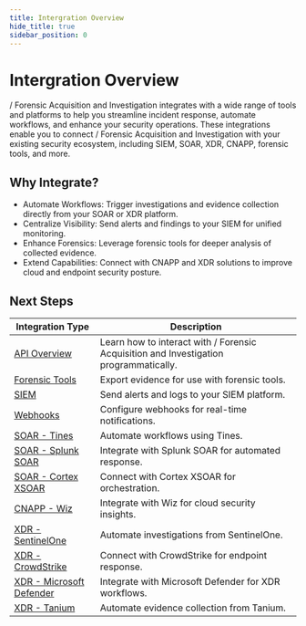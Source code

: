 ```yaml
---
title: Intergration Overview
hide_title: true
sidebar_position: 0
---
```


# Intergration Overview

/ Forensic Acquisition and Investigation integrates with a wide range of tools and platforms to help you streamline incident response, automate workflows, and enhance your security operations. These integrations enable you to connect / Forensic Acquisition and Investigation with your existing security ecosystem, including SIEM, SOAR, XDR, CNAPP, forensic tools, and more.

## Why Integrate?

- Automate Workflows: Trigger investigations and evidence collection directly from your SOAR or XDR platform.
- Centralize Visibility: Send alerts and findings to your SIEM for unified monitoring.
- Enhance Forensics: Leverage forensic tools for deeper analysis of collected evidence.
- Extend Capabilities: Connect with CNAPP and XDR solutions to improve cloud and endpoint security posture.

## Next Steps

| Integration Type | Description | 
|-------------------|-------------|
| [API Overview](https://docs.cadosecurity.com/cado/integrations/api-overview) | Learn how to interact with / Forensic Acquisition and Investigation programmatically. |
| [Forensic Tools](https://docs.cadosecurity.com/cado/integrations/forensic-tools) | Export evidence for use with forensic tools. |
| [SIEM](https://docs.cadosecurity.com/cado/integrations/siem) | Send alerts and logs to your SIEM platform. |
| [Webhooks](https://docs.cadosecurity.com/cado/integrations/webhooks) | Configure webhooks for real-time notifications. |
| [SOAR - Tines](https://docs.cadosecurity.com/cado/integrations/soar/tines) | Automate workflows using Tines. |
| [SOAR - Splunk SOAR](https://docs.cadosecurity.com/cado/integrations/soar/splunk-soar) | Integrate with Splunk SOAR for automated response. |
| [SOAR - Cortex XSOAR](https://docs.cadosecurity.com/cado/integrations/soar/cortex-xsoar) | Connect with Cortex XSOAR for orchestration. |
| [CNAPP - Wiz](https://docs.cadosecurity.com/cado/integrations/cnapp/wiz) | Integrate with Wiz for cloud security insights. |
| [XDR - SentinelOne](https://docs.cadosecurity.com/cado/integrations/xdr/sentinelone) | Automate investigations from SentinelOne. |
| [XDR - CrowdStrike](https://docs.cadosecurity.com/cado/integrations/xdr/crowdstrike) | Connect with CrowdStrike for endpoint response. |
| [XDR - Microsoft Defender](https://docs.cadosecurity.com/cado/integrations/xdr/defender) | Integrate with Microsoft Defender for XDR workflows. | 
| [XDR - Tanium](https://docs.cadosecurity.com/cado/integrations/xdr/tanium) | Automate evidence collection from Tanium. |



